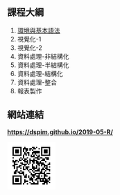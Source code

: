 
## 課程大綱

1. [環境與基本語法](R-Installation-Basic/R-Installation-Basic.html)
2. 視覺化-1
3. 視覺化-2
4. 資料處理-非結構化
5. 資料處理-半結構化
6. 資料處理-結構化
7. 資料處理-整合
8. 報表製作

## 網站連結

**https://dspim.github.io/2019-05-R/**

![](qrcode.png)